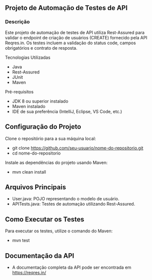## Projeto de Automação de Testes de API

### Descrição
Este projeto de automação de testes de API utiliza Rest-Assured para validar o endpoint de criação de usuários (CREATE) fornecido pela API Reqres.in. Os testes incluem a validação do status code, campos obrigatórios e contrato de resposta.

Tecnologias Utilizadas
 - Java
 - Rest-Assured
 - JUnit
 - Maven

Pré-requisitos
 - JDK 8 ou superior instalado
 - Maven instalado
 - IDE de sua preferência (IntelliJ, Eclipse, VS Code, etc.)


## Configuração do Projeto
Clone o repositório para a sua máquina local:

- git clone https://github.com/seu-usuario/nome-do-repositorio.git
- cd nome-do-repositorio

Instale as dependências do projeto usando Maven:

 - mvn clean install

## Arquivos Principais
 - User.java: POJO representando o modelo de usuário.
 - APITests.java: Testes de automação utilizando Rest-Assured.

## Como Executar os Testes
Para executar os testes, utilize o comando do Maven:
- mvn test

## Documentação da API
 - A documentação completa da API pode ser encontrada em https://reqres.in/


